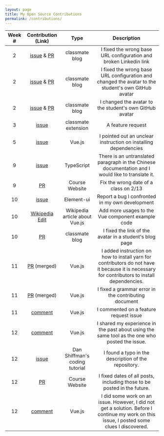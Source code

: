 ```yaml
---
layout: page
title: My Open Source Contributions
permalink: /contributions/
---
```


<!-- 
Type of the contribution should be "Wikipedia edit", "OpenStreet Map feature", "Documentation", "Course website", "Blog", 
"Browse Add-on", etc. 

The descriptioin should include a brief summary of what you did. 

Replace the first row with your contribution. 

--> 





| Week #       | Contribution (Link)  | Type  | Description | 
|:---:|:---:|:---:|:---:|
| 2 | [issue](https://github.com/nyu-ossd-s19/andreawaxman-weekly/issues/3) & [PR](https://github.com/nyu-ossd-s19/andreawaxman-weekly/pull/4)| classmate blog | I fixed the wrong base URL configuration and broken Linkedin link |
| 2 | [issue](https://github.com/nyu-ossd-s19/anthonykyi-weekly/issues/2) & [PR](https://github.com/nyu-ossd-s19/anthonykyi-weekly/pull/3) | classmate blog | I fixed the wrong base URL configuration and changed the avatar to the student's own GitHub avatar |
| 2 | [issue](https://github.com/nyu-ossd-s19/gracey715-weekly/issues/1) & [PR](https://github.com/nyu-ossd-s19/gracey715-weekly/pull/2) | classmate blog | I changed the avatar to the student's own GitHub avatar |
| 3 | [issue](https://github.com/nyu-ossd-s19/Joannify/issues/11) | classmate extension | A feature request |
| 5 | [issue](https://github.com/vuejs/vue/issues/9606) | Vue.js | I pointed out an unclear instruction on installing dependencies |
| 9 | [issue](https://github.com/Microsoft/TypeScript/issues/30649) | TypeScript | There is an untranslated paragraph in the Chinese documentation and I would like to translate it. |
| 9 | [PR](https://github.com/joannakl/ossd_s19/pull/7) | Course Website | Fix the wrong date of a class on 2/13 |
| 10 | [issue](https://github.com/ElemeFE/element/issues/14946) | Element-ui | Report a bug I confronted in my own development |
| 10 | [Wikipedia Edit](https://en.wikipedia.org/w/index.php?title=Vue.js&oldid=891378182) | Wikipedia article about Vue.js | Add more usages to the Vue component example code |
| 10 | [PR](https://github.com/nyu-ossd-s19/LifeVirus-weekly/pull/2) | classmate blog | I fixed the link of the avatar in a student's blog page |
| 11 | [PR](https://github.com/vuejs/vue/pull/9848) (merged) | Vue.js | I added instruction on how to install yarn for contributors do not have it because it is necessary for contributors to install dependencies. |
| 11 | [PR](https://github.com/vuejs/vue/pull/9858) (merged) | Vue.js | I fixed a grammar error in the contributing document |
| 11 | [comment](https://github.com/vuejs/vue/issues/9661#issuecomment-482172760) | Vue.js | I commented on a feature request issue |
| 12 | [comment](https://github.com/vuejs/vue/issues/9873#issuecomment-483387349) | Vue.js | I shared my experience in the past about using the same tool as the one who posted the issue. |
| 12 | [issue](https://github.com/shiffman/Black-Hole-Simulation/issues/3) | Dan Shiffman's coding tutorial | I found a typo in the description of the repository. |
| 12 | [PR](https://github.com/joannakl/ossd_s19/pull/13) | Course Website | I fixed dates of all posts, including those to be posted in the future. |
| 12 | [comment](https://github.com/vuejs/vue/issues/9573#issuecomment-485058632) | Vue.js | I did some work on an issue. However, I did not get a solution. Before I continue my work on this issue, I posted some clues I discovered. |
